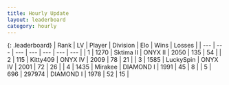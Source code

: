 ```yaml
---
title: Hourly Update
layout: leaderboard
category: hourly
---
```


{: .leaderboard}
| Rank | LV | Player | Division | Elo | Wins | Losses |
| --- | --- | --- | --- | --- | --- | --- |
| <span data-change="0">1</span> | 1270 | <span title="ID: 402846">Sktima II</span> | ONYX II | <span data-change="-5">2050</span> | <span data-change="3">135</span> | <span data-change="3">54</span> |
| <span data-change="0">2</span> | 115 | <span title="ID: 459203">Kitty409</span> | ONYX IV | <span data-change="0">2009</span> | <span data-change="0">78</span> | <span data-change="0">21</span> |
| <span data-change="0">3</span> | 1585 | <span title="ID: 498412">LuckySpin</span> | ONYX IV | <span data-change="0">2001</span> | <span data-change="0">72</span> | <span data-change="0">26</span> |
| <span data-change="0">4</span> | 1435 | <span title="ID: 416373">Mirakee</span> | DIAMOND I | <span data-change="0">1991</span> | <span data-change="0">45</span> | <span data-change="0">8</span> |
| <span data-change="0">5</span> | 696 | <span title="ID: 544038">297974</span> | DIAMOND I | <span data-change="0">1978</span> | <span data-change="0">52</span> | <span data-change="0">15</span> |